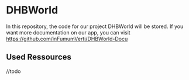 # DHBWorld
In this repository, the code for our project DHBWorld will be stored. If you want more documentation on our app, 
you can visit https://github.com/inFumumVerti/DHBWorld-Docu

## Used Ressources

//todo
